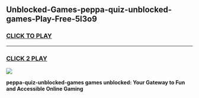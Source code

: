 
## Unblocked-Games-peppa-quiz-unblocked-games-Play-Free-5l3o9
<h3>
<a href="https://premium76.site?title=peppa-quiz-unblocked-games&ref=19M">CLICK TO PLAY</a></h3>
<hr>

<h3>
<a href="https://premium76.site?title=peppa-quiz-unblocked-games&ref=19M">CLICK 2 PLAY</a>
  
</h3>

<a href="https://premium76.site?title=peppa-quiz-unblocked-games&ref=19M"><img src="https://clearcache.store/games.png"></a>


**peppa-quiz-unblocked-games games unblocked: Your Gateway to Fun and Accessible Online Gaming**
